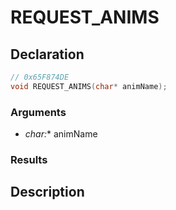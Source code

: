 # REQUEST_ANIMS

## Declaration
```cpp
// 0x65F874DE
void REQUEST_ANIMS(char* animName);
```

### Arguments
- **char*:** animName

### Results

## Description
